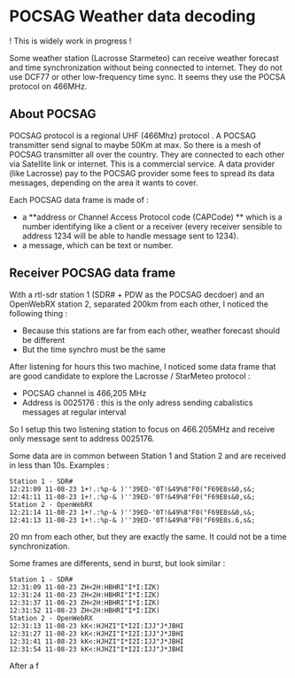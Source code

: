 # POCSAG Weather data decoding

! This is widely work in progress !

Some weather station (Lacrosse Starmeteo) can receive weather forecast and time synchronization without being connected to internet. They do not use DCF77 or other low-frequency time sync. It seems they use the POCSA protocol on 466MHz.

## About POCSAG

POCSAG protocol is a regional UHF (466Mhz) protocol . A POCSAG transmitter send signal to maybe 50Km at max. So there is a mesh of POCSAG transmitter all over the country. They are connected to each other via Satellite link or internet.
This is a commercial service. A data provider (like Lacrosse) pay to the POCSAG provider some fees to spread its data messages, depending on the area it wants to cover.

Each POCSAG data frame is made of :
- a **address or Channel Access Protocol code (CAPCode) ** which is a number identifying like a client or a receiver (every receiver sensible to address 1234 will be able to handle message sent to 1234).
- a message, which can be text or number.

## Receiver POCSAG data frame

With a rtl-sdr station 1 (SDR# + PDW as the POCSAG decdoer) and an OpenWebRX station 2, separated 200km from each other, I noticed the following thing :

- Because this stations are far from each other, weather forecast should be different
- But the time synchro must be the same

After listening for hours this two machine, I noticed some data frame that are good candidate to explore the Lacrosse / StarMeteo protocol :
- POCSAG channel is 466,205 MHz
- Address is 0025176 : this is the only adress sending cabalistics messages at regular interval

So I setup this two listening station to focus on 466.205MHz and receive only message sent to address 0025176.

Some data are in common between Station 1 and Station 2 and are received in less than 10s. Examples :
```
Station 1 - SDR#
12:21:09 11-08-23 1+!.:%p-& )''39ED-'0T!&49%8"F0("F69E8s&0,s&;
12:41:11 11-08-23 1+!.:%p-& )''39ED-'0T!&49%8"F0("F69E8s&0,s&;
Station 2 - OpenWebRX
12:21:14 11-08-23 1+!.:%p-& )''39ED-'0T!&49%8"F0("F69E8s&0,s&;
12:41:13 11-08-23 1+!.:%p-& )''39ED-'0T!&49%8"F0("F69E8s.6,s&;
```
20 mn from each other, but they are exactly the same. It could not be a time synchronization.

Some frames are differents, send in burst, but look similar :
```
Station 1 - SDR#
12:31:09 11-08-23 ZH<2H:HBHRI"I*I:IZK)
12:31:24 11-08-23 ZH<2H:HBHRI"I*I:IZK)
12:31:37 11-08-23 ZH<2H:HBHRI"I*I:IZK)
12:31:52 11-08-23 ZH<2H:HBHRI"I*I:IZK)
Station 2 - OpenWebRX
12:31:13 11-08-23 kK<:HJHZI"I*I2I:IJJ"J*JBHI
12:31:27 11-08-23 kK<:HJHZI"I*I2I:IJJ"J*JBHI
12:31:41 11-08-23 kK<:HJHZI"I*I2I:IJJ"J*JBHI
12:31:54 11-08-23 kK<:HJHZI"I*I2I:IJJ"J*JBHI
```








After a f
